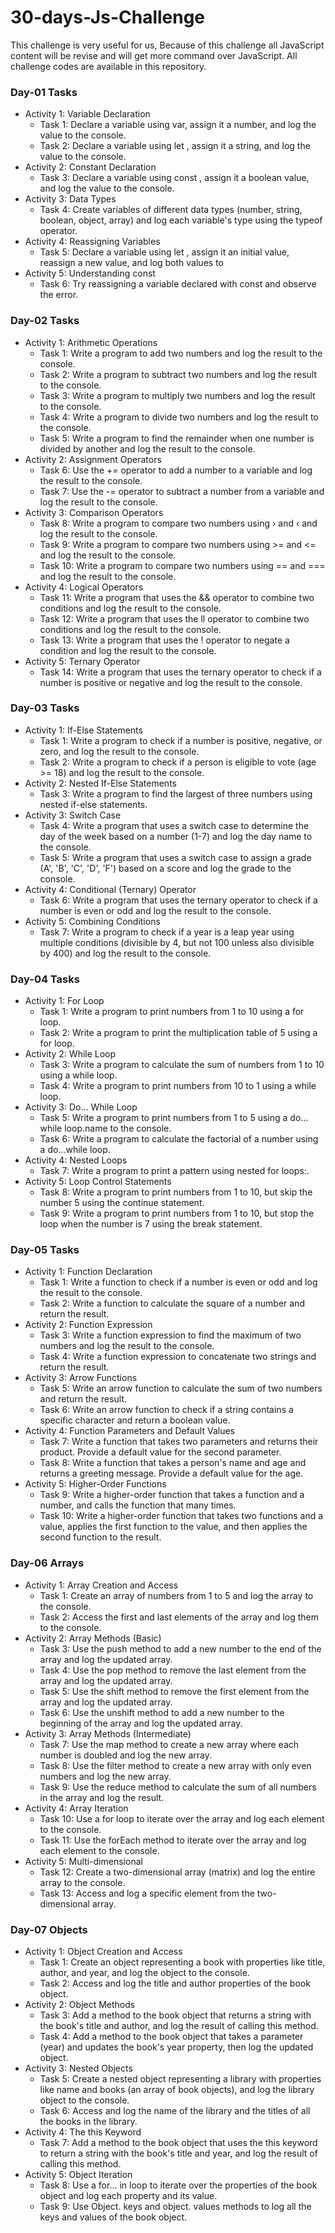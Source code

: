 # 30-days-Js-Challenge
This challenge is very useful for us, Because of this challenge all JavaScript content will be revise and will get more command over JavaScript.
All challenge codes are available in this repository.


### Day-01 Tasks
- Activity 1: Variable Declaration
  - Task 1: Declare a variable using var, assign it a number, and log the value to the console.
  - Task 2: Declare a variable using let , assign it a string, and log the value to the console.
- Activity 2: Constant Declaration
  - Task 3: Declare a variable using const , assign it a boolean value, and log the value to the console.
- Activity 3: Data Types
  - Task 4: Create variables of different data types (number, string, boolean, object, array) and log each variable's type using the typeof operator.
- Activity 4: Reassigning Variables
  - Task 5: Declare a variable using let , assign it an initial value, reassign a new value, and log both values to
- Activity 5: Understanding const
  - Task 6: Try reassigning a variable declared with const and observe the error.


### Day-02 Tasks
- Activity 1: Arithmetic Operations
  - Task 1: Write a program to add two numbers and log the result to the console.
  - Task 2: Write a program to subtract two numbers and log the result to the console.
  - Task 3: Write a program to multiply two numbers and log the result to the console.
  - Task 4: Write a program to divide two numbers and log the result to the console.
  - Task 5: Write a program to find the remainder when one number is divided by another and log the result to the console.
- Activity 2: Assignment Operators
  - Task 6: Use the += operator to add a number to a variable and log the result to the console.
  - Task 7: Use the -= operator to subtract a number from a variable and log the result to the console.
- Activity 3: Comparison Operators
  - Task 8: Write a program to compare two numbers using › and ‹ and log the result to the console.
  - Task 9: Write a program to compare two numbers using >= and <= and log the result to the console.
  - Task 10: Write a program to compare two numbers using == and === and log the result to the console.
- Activity 4: Logical Operators
  - Task 11: Write a program that uses the && operator to combine two conditions and log the result to the console.
  - Task 12: Write a program that uses the ll operator to combine two conditions and log the result to the console.
  - Task 13: Write a program that uses the ! operator to negate a condition and log the result to the console.
- Activity 5: Ternary Operator
  - Task 14: Write a program that uses the ternary operator to check if a number is positive or negative and log the result to the console.


 ### Day-03 Tasks
- Activity 1: If-Else Statements
  - Task 1: Write a program to check if a number is positive, negative, or zero, and log the result to the console.
  - Task 2: Write a program to check if a person is eligible to vote (age >= 18) and log the result to the console.
- Activity 2: Nested If-Else Statements
  - Task 3: Write a program to find the largest of three numbers using nested if-else statements.
- Activity 3: Switch Case
  - Task 4: Write a program that uses a switch case to determine the day of the week based on a number (1-7) and log the day name to the console.
  - Task 5: Write a program that uses a switch case to assign a grade (A', 'B', 'C', 'D', 'F') based on a score and log the grade to the console.
- Activity 4: Conditional (Ternary) Operator 
  - Task 6: Write a program that uses the ternary operator to check if a number is even or odd and log the result to the console.
- Activity 5: Combining Conditions 
  - Task 7: Write a program to check if a year is a leap year using multiple conditions (divisible by 4, but not 100 unless also divisible by 400) and log the result to the console.

 
 ### Day-04 Tasks
- Activity 1: For Loop
  - Task 1: Write a program to print numbers from 1 to 10 using a for loop.
  - Task 2: Write a program to print the multiplication table of 5 using a for loop.
- Activity 2: While Loop
  - Task 3: Write a program to calculate the sum of numbers from 1 to 10 using a while loop.
  - Task 4: Write a program to print numbers from 10 to 1 using a while loop.
- Activity 3: Do... While Loop
  - Task 5: Write a program to print numbers from 1 to 5 using a do... while loop.name to the console.
  - Task 6: Write a program to calculate the factorial of a number using a do...while loop.
-  Activity 4: Nested Loops  
    - Task 7: Write a program to print a pattern using nested for loops:.
- Activity 5: Loop Control Statements 
    - Task 8: Write a program to print numbers from 1 to 10, but skip the number 5 using the continue statement.
    - Task 9: Write a program to print numbers from 1 to 10, but stop the loop when the number is 7 using the break statement.


 ### Day-05 Tasks
- Activity 1: Function Declaration
  - Task 1: Write a function to check if a number is even or odd and log the result to the console.
  - Task 2: Write a function to calculate the square of a number and return the result.
- Activity 2: Function Expression
  - Task 3: Write a function expression to find the maximum of two numbers and log the result to the console.
  - Task 4: Write a function expression to concatenate two strings and return the result.
- Activity 3: Arrow Functions 
  - Task 5: Write an arrow function to calculate the sum of two numbers and return the result.
  - Task 6: Write an arrow function to check if a string contains a specific character and return a boolean value.
- Activity 4: Function Parameters and Default Values 
  - Task 7: Write a function that takes two parameters and returns their product. Provide a default value for the second parameter.
  - Task 8: Write a function that takes a person's name and age and returns a greeting message. Provide a default value for the age.
- Activity 5: Higher-Order Functions
  - Task 9: Write a higher-order function that takes a function and a number, and calls the function that many times.
  - Task 10: Write a higher-order function that takes two functions and a value, applies the first function to the value, and then applies the second function to the result.


 ### Day-06 Arrays
- Activity 1: Array Creation and Access
  - Task 1: Create an array of numbers from 1 to 5 and log the array to the console.
  - Task 2: Access the first and last elements of the array and log them to the console.
- Activity 2: Array Methods (Basic)
  - Task 3: Use the push method to add a new number to the end of the array and log the updated array.
  - Task 4: Use the pop method to remove the last element from the array and log the updated array.
  - Task 5: Use the shift method to remove the first element from the array and log the updated array.
  - Task 6: Use the unshift method to add a new number to the beginning of the array and log the updated array.
- Activity 3: Array Methods (Intermediate)
  - Task 7: Use the map method to create a new array where each number is doubled and log the new array.
  - Task 8: Use the filter method to create a new array with only even numbers and log the new array.
  - Task 9: Use the reduce method to calculate the sum of all numbers in the array and log the result.
- Activity 4: Array Iteration 
  - Task 10: Use a for loop to iterate over the array and log each element to the console.
  - Task 11: Use the forEach method to iterate over the array and log each element to the console.
- Activity 5: Multi-dimensional
  - Task 12: Create a two-dimensional array (matrix) and log the entire array to the console.
  - Task 13: Access and log a specific element from the two-dimensional array.


 ### Day-07 Objects
- Activity 1: Object Creation and Access
  - Task 1: Create an object representing a book with properties like title, author, and year, and log the object to the console.
  - Task 2: Access and log the title and author properties of the book object.
- Activity 2: Object Methods
  - Task 3: Add a method to the book object that returns a string with the book's title and author, and log the result of calling this method.
  - Task 4: Add a method to the book object that takes a parameter (year) and updates the book's year property, then log the updated object.
- Activity 3: Nested Objects
  - Task 5: Create a nested object representing a library with properties like name and books (an array of book objects), and log the library object to the console.
  - Task 6: Access and log the name of the library and the titles of all the books in the library.
- Activity 4: The this Keyword
  - Task 7: Add a method to the book object that uses the this keyword to return a string with the book's title and year, and log the result of calling this method.
- Activity 5: Object Iteration
  - Task 8: Use a for... in loop to iterate over the properties of the book object and log each property and its value.
  - Task 9: Use Object. keys and object. values methods to log all the keys and values of the book object.
